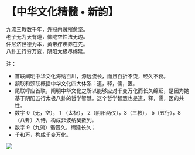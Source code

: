# 【中华文化精髓 • 新韵】

九流三教数千年，外冦内贼摧愈坚。    
老子无为天有道，佛陀空性法无边。    
仲尼济世德为本，黄帝疗疾养在先。    
八卦五行穷万变，阴阳太极尽绵延。

注：

- 首联阐明中华文化海纳百川，源远流长，而且百折不饶，经久不衰。
- 颔联和颈联概括中华文化四大体系：道，释，儒，医。
- 尾联呼应首联，阐明中华文化之所以能够应对千变万化而长久绵延，是因为她基于阴阳五行太极八卦的哲学智慧。这个哲学智慧也是道，释，儒，医的共性。
- 数字 0（无，空）， 1 （太极）， 2（阴阳两仪），3（三教）， 5（五行），8（八卦）入诗，构成菲波纳契数列。
- 数字 9（九流）谐音久，绵延长久；
- 千和万，构成千变万化。

![](18.jpg)